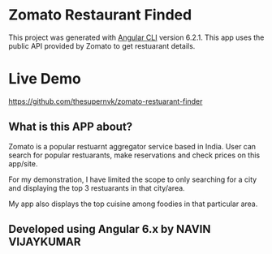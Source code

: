 # Zomato Restaurant Finded

This project was generated with [Angular CLI](https://github.com/angular/angular-cli) version 6.2.1.
This app uses the public API provided by Zomato to get restuarant details.

# Live Demo

https://github.com/thesupernvk/zomato-restuarant-finder

## What is this APP about?

Zomato is a popular restuarnt aggregator service based in India. User can search for popular restuarants, make reservations and check prices on this app/site.

For my demonstration, I have limited the scope to only searching for a city and displaying the top 3 restuarants in that city/area.

My app also displays the top cuisine among foodies in that particular area.

## Developed using Angular 6.x by NAVIN VIJAYKUMAR
